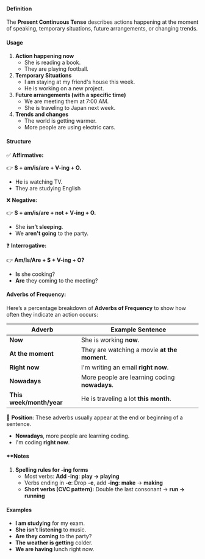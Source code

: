 #### **Definition**

The **Present Continuous Tense** describes actions happening at the moment of speaking, temporary situations, future arrangements, or changing trends.

#### **Usage**

1. **Action happening now**
    - She is reading a book.
    - They are playing football.
2. **Temporary Situations**
    - I am staying at my friend's house this week.
    - He is working on a new project.
3. **Future arrangements (with a specific time)**
    - We are meeting them at 7:00 AM.
    - She is traveling to Japan next week.
4. **Trends and changes**
    - The world is getting warmer.
    - More people are using electric cars.

#### **Structure**

✅ **Affirmative:**  

👉 **S + am/is/are + V-ing + O.**

- He is watching TV.
- They are studying English

❌ **Negative:**  

👉 **S + am/is/are + not + V-ing + O.**

- She **isn’t sleeping**.
- We **aren't going** to the party.

❓ **Interrogative:**  

👉 **Am/Is/Are + S + V-ing + O?**

- **Is** she cooking?
- **Are** they coming to the meeting?
#### Adverbs of Frequency:
Here’s a percentage breakdown of **Adverbs of Frequency** to show how often they indicate an action occurs:

| **Adverb**               | **Example Sentence**                          |
| ------------------------ | --------------------------------------------- |
| **Now**                  | She is working **now**.                       |
| **At the moment**        | They are watching a movie **at the moment**.  |
| **Right now**            | I'm writing an email **right now**.           |
| **Nowadays**             | More people are learning coding **nowadays**. |
| **This week/month/year** | He is traveling a lot **this month**.         |


📌 **Position**: These adverbs usually appear at the end or beginning of a sentence.

- **Nowadays**, more people are learning coding.
- I'm coding **right now**.
#### **Notes
1. **Spelling rules for -ing forms**
    - Most verbs: **Add -ing**: **play → playing**
    - Verbs ending in **-e**: Drop **-e**, add **-ing**: **make** → **making**
    - **Short verbs (CVC pattern):** Double the last consonant → **run → running**

#### **Examples**
- **I am studying** for my exam.
- **She isn’t listening** to music.
- **Are they coming** to the party?
- **The weather is getting** colder.
- **We are having** lunch right now.

